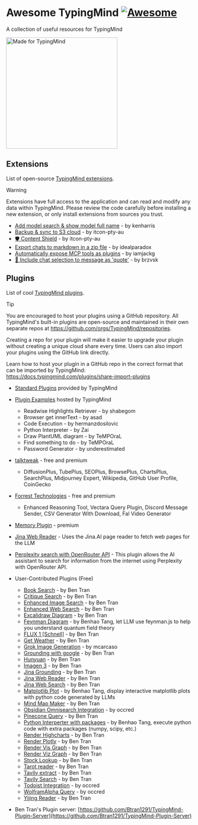 # Awesome TypingMind [![Awesome](https://awesome.re/badge.svg)](https://awesome.re)

A collection of useful resources for TypingMind

<img src="logos/made_for_typingmind.png" title="Made for TypingMind" width="300">

## Extensions

List of open-source [TypingMind extensions](https://docs.typingmind.com/typing-mind-extensions).

> [!WARNING]
> Extensions have full access to the application and can read and modify any data within TypingMind. Please review the code carefully before installing a new extension, or only install extensions from sources you trust.

- [Add model search & show model full name](https://gist.github.com/trungdq88/0fae23af49e1c8fb43b36b78f2c5cdcf) - by kenharris
- [Backup & sync to S3 cloud](https://github.com/itcon-pty-au/typingmind-cloud-backup) - by itcon-pty-au
- [🛡 Content Shield](https://github.com/itcon-pty-au/typingmind-contentshield) - by itcon-pty-au
- [Export chats to markdown in a zip file](https://gist.github.com/lzilioli/a8298c8622a69768cec9f872c6bb128c) - by idealparadox
- [Automatically expose MCP tools as plugins](https://github.com/iamjackg/typingmind-mcp-extension) - by iamjackg
- [💬 Include chat selection to message as 'quote'](https://github.com/brzvsk/typingmind-extension-quote) - by brzvsk

## Plugins

List of cool [TypingMind plugins](https://docs.typingmind.com/plugins).

> [!TIP]
> You are encouraged to host your plugins using a GitHub repository. All TypingMind's built-in plugins are open-source and maintained in their own separate repos at https://github.com/orgs/TypingMind/repositories.
>
> Creating a repo for your plugin will make it easier to upgrade your plugin without creating a unique cloud share every time. Users can also import your plugins using the GitHub link directly.
>
> Learn how to host your plugin in a GitHub repo in the correct format that can be imported by TypingMind: https://docs.typingmind.com/plugins/share-import-plugins

- [Standard Plugins](https://github.com/orgs/TypingMind/repositories?q=plugin) provided by TypingMind
- [Plugin Examples](https://docs.typingmind.com/plugins/plugins-examples) hosted by TypingMind
  - Readwise Highlights Retriever - by shabegom
  - Browser get innerText - by asad
  - Code Execution - by hermanzdosilovic
  - Python Interpreter - by Zai
  - Draw PlantUML diagram - by TeMPOraL
  - Find something to do - by TeMPOraL
  - Password Generator - by underestimated
- [talktweak](https://www.talktweak.com/) - free and premium
  - DiffusionPlus, TubePlus, SEOPlus, BrowsePlus, ChartsPlus, SearchPlus, Midjourney Expert, Wikipedia, GitHub User Profile, CoinGecko
- [Forrest Technologies](https://plugins.forresttechnologies.com/) - free and premium
  - Enhanced Reasoning Tool, Vectara Query Plugin, Discord Message Sender, CSV Generator With Download, Fal Video Generator
- [Memory Plugin](https://www.memoryplugin.com/) - premium
- [Jina Web Reader](https://github.com/jdblack/typingmind_jina_web_reader) - Uses the Jina.AI page reader to fetch web pages for the LLM
- [Perplexity search with OpenRouter API](https://github.com/serajoddin-aliabadi/plugin-perplexity-search-openrouter) - This plugin allows the AI assistant to search for information from the internet using Perplexity with OpenRouter API.

- User-Contributed Plugins (Free)
  - [Book Search](https://github.com/Btran1291/TMPlugin-BookSearch) - by Ben Tran
  - [Critique Search](https://cloud.typingmind.com/plugins/p-01JKR3K0FM6RV47ETRZH335G9W) - by Ben Tran
  - [Enhanced Image Search](https://cloud.typingmind.com/plugins/p-01JKR2NS3AT0M3733GDDZTAMH9) - by Ben Tran
  - [Enhanced Web Search](https://cloud.typingmind.com/plugins/p-01JKR2XHDSRR0MAVFVKWAN4QKJ) - by Ben Tran
  - [Excalidraw Diagram](https://cloud.typingmind.com/plugins/p-01JKR38SJK3JH8MPTJYJSMDXJS) - by Ben Tran
  - [Feynman Diagram](https://github.com/benhaotang/typingmind-feynmf) - by Benhao Tang, let LLM use feynman.js to help you understand quantum field theory
  - [FLUX 1 [Schnell]](https://github.com/Btran1291/TMPlugin-FluxSchnell) - by Ben Tran
  - [Get Weather](https://github.com/Btran1291/TMPlugin-GetWeather) - by Ben Tran
  - [Grok Image Generation](https://cloud.typingmind.com/plugins/p-01JD02YSJ4RMYSMY2X2JRC21TN) - by mcarcaso
  - [Grounding with google](https://github.com/Btran1291/TMPlugin-GroundingWithGoogle) - by Ben Tran
  - [Hunyuan](https://cloud.typingmind.com/plugins/p-01JKR2E5F2WS5GQFQ08YV58T19) - by Ben Tran
  - [Imagen 3](https://github.com/Btran1291/TMPlugin-Imagen3) - by Ben Tran
  - [Jina Grounding](https://cloud.typingmind.com/plugins/p-01JKR3PQ20MWG7F17JT63TJHKR) - by Ben Tran
  - [Jina Web Reader](https://cloud.typingmind.com/plugins/p-01JKR2J6CWWTTPZHA1862MX6BR) - by Ben Tran
  - [Jina Web Search](https://cloud.typingmind.com/plugins/p-01JKR39KZT25HSYXMXDHK55YHV) - by Ben Tran
  - [Matplotlib Plot](https://github.com/benhaotang/typingmind-matplotlib) - by Benhao Tang, display interactive matplotlib plots with python code generated by LLMs
  - [Mind Map Maker](https://github.com/Btran1291/TMPlugin-MindMapMaker) - by Ben Tran
  - [Obsidian Omnisearch Integration](https://cloud.typingmind.com/plugins/p-01JBQCW0G2VQSFJN5FB08F4FHA) - by occred
  - [Pinecone Query](https://github.com/Btran1291/TMPlugin-PineconeQuery) - by Ben Tran
  - [Python Interperter with packages](https://github.com/benhaotang/typingmind-python-with-package) - by Benhao Tang, execute python code with extra packages (numpy, scipy, etc.)
  - [Render Highcharts](https://cloud.typingmind.com/plugins/p-01JKR2WHKDV0PVZJVENPPCNVNN) - by Ben Tran
  - [Render Plotly](https://github.com/Btran1291/TMPlugin-RenderPlotly) - by Ben Tran
  - [Render Vis Graph](https://cloud.typingmind.com/plugins/p-01JKR37B6HCXF83P6ASK60W7TN) - by Ben Tran
  - [Render Viz Graph](https://github.com/Btran1291/TMPlugin-RenderViz) - by Ben Tran
  - [Stock Lookup](https://cloud.typingmind.com/plugins/p-01JKR2Q2268YFA5J5YKENSGQ4G) - by Ben Tran
  - [Tarot reader](https://cloud.typingmind.com/plugins/p-01JKR2DV5QMXHHEPQXKHSP7Z3W) - by Ben Tran
  - [Tavily extract](https://cloud.typingmind.com/plugins/p-01JKR3BWRS2RJKG4Q4CQCPD5V0) - by Ben Tran
  - [Tavily Search](https://cloud.typingmind.com/plugins/p-01JKR3AF5YA55HJVN46KPP2YJN) - by Ben Tran
  - [Todoist Integration](https://cloud.typingmind.com/plugins/p-01JC4TCVZYNTY6BB39XBKY8JTC) - by occred
  - [WolframAlpha Query](https://cloud.typingmind.com/plugins/p-01JBZQ6VTK3XNV65DXGKYYFXJ9) - by occred
  - [Yijing Reader](https://cloud.typingmind.com/plugins/p-01JKR38SJK3JH8MPTJYJSMDXJS) - by Ben Tran

- Ben Tran's Plugin server: [https://github.com/Btran1291/TypingMind-Plugin-Server](https://github.com/Btran1291/TypingMind-Plugin-Server)
